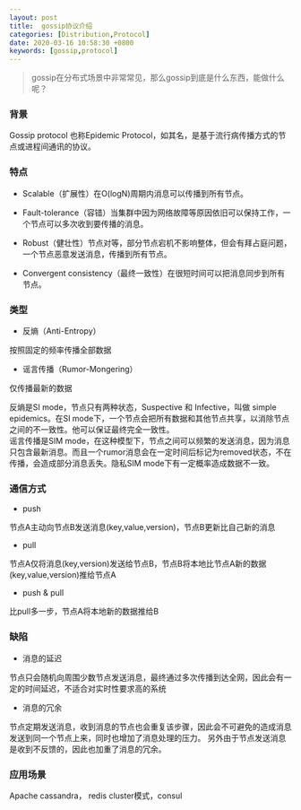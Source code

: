 ```yaml
---
layout: post
title:  gossip协议介绍
categories: [Distribution,Protocol]
date: 2020-03-16 10:58:30 +0800
keywords: [gossip,protocol]
---
```


>gossip在分布式场景中非常常见，那么gossip到底是什么东西，能做什么呢？

### 背景

Gossip protocol 也称Epidemic Protocol，如其名，是基于流行病传播方式的节点或进程间通讯的协议。

### 特点

* Scalable（扩展性）在O(logN)周期内消息可以传播到所有节点。

* Fault-tolerance（容错）当集群中因为网络故障等原因依旧可以保持工作，一个节点可以多次收到要传播的消息。

* Robust（健壮性）节点对等，部分节点宕机不影响整体，但会有拜占庭问题，一个节点恶意发送消息，传播到所有节点。

* Convergent consistency（最终一致性）在很短时间可以把消息同步到所有节点。

### 类型

* 反熵（Anti-Entropy）  

按照固定的频率传播全部数据

* 谣言传播（Rumor-Mongering）  

仅传播最新的数据

反熵是SI mode，节点只有两种状态，Suspective 和 Infective，叫做 simple epidemics。在SI mode下，一个节点会把所有数据和其他节点共享，以消除节点之间的不一致性。他可以保证最终完全一致性。  
谣言传播是SIM mode，在这种模型下，节点之间可以频繁的发送消息，因为消息只包含最新消息。而且一个rumor消息会在一定时间后标记为removed状态，不在传播，会造成部分消息丢失。隐私SIM mode下有一定概率造成数据不一致。

### 通信方式

* push  

节点A主动向节点B发送消息(key,value,version)，节点B更新比自己新的消息

* pull  

节点A仅将消息(key,version)发送给节点B，节点B将本地比节点A新的数据(key,value,version)推给节点A

* push & pull  

比pull多一步，节点A将本地新的数据推给B

### 缺陷

* 消息的延迟 

节点只会随机向周围少数节点发送消息，最终通过多次传播到达全网，因此会有一定的时间延迟，不适合对实时性要求高的系统

* 消息的冗余

节点定期发送消息，收到消息的节点也会重复该步骤，因此会不可避免的造成消息发送到同一个节点上来，同时也增加了消息处理的压力。
另外由于节点发送消息是收到不反馈的，因此也加重了消息的冗余。

### 应用场景

Apache cassandra， redis cluster模式，consul
